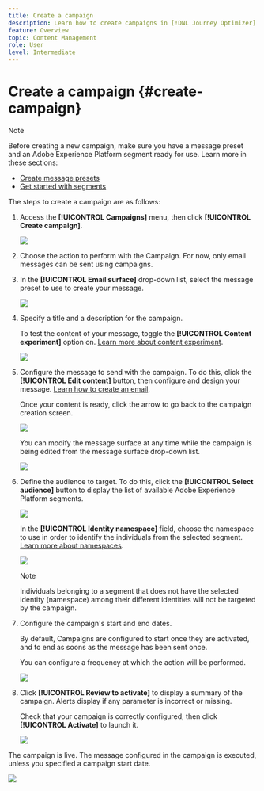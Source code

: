 ```yaml
---
title: Create a campaign
description: Learn how to create campaigns in [!DNL Journey Optimizer]
feature: Overview
topic: Content Management
role: User
level: Intermediate
---
```


# Create a campaign {#create-campaign}

>[!NOTE]
>
>Before creating a new campaign, make sure you have a message preset and an Adobe Experience Platform segment ready for use. Learn more in these sections:
>
>* [Create message presets](../configuration/message-presets.md) 
>* [Get started with segments](../segment/about-segments.md)

The steps to create a campaign are as follows:

1. Access the **[!UICONTROL Campaigns]** menu, then click **[!UICONTROL Create campaign]**.

    ![](assets/create-campaign.png)

1. Choose the action to perform with the Campaign. For now, only email messages can be sent using campaigns.

1. In the **[!UICONTROL Email surface]** drop-down list, select the message preset to use to create your message.

    ![](assets/create-campaign-action.png)

1. Specify a title and a description for the campaign.

    <!--message type will be static information and will display "marketing" as campaign are audience based only. cannot send transactional messages.-->

    To test the content of your message, toggle the **[!UICONTROL Content experiment]** option on. [Learn more about content experiment](../campaigns/content-experiment.md).<!-- not for mid april?-->

    ![](assets/create-campaign-properties.png)

1. Configure the message to send with the campaign. To do this, click the **[!UICONTROL Edit content]** button, then configure and design your message. [Learn how to create an email](../messages/create-email.md).

    Once your content is ready, click the arrow to go back to the campaign creation screen.

    ![](assets/create-campaign-design.png)

    You can modify the message surface at any time while the campaign is being edited from the message surface drop-down list.

    ![](assets/create-campaign-action-properties.png)

1. Define the audience to target. To do this, click the **[!UICONTROL Select audience]** button to display the list of available Adobe Experience Platform segments.

    ![](assets/create-campaign-audience.png)

    <!--By default, the targeted audience for in-app messages includes all the users of the selected mobile application.-->

    In the **[!UICONTROL Identity namespace]** field, choose the namespace to use in order to identify the individuals from the selected segment. [Learn more about namespaces](../event/about-creating.md#select-the-namespace).

    ![](assets/create-campaign-namespace.png)

    >[!NOTE]
    >
    >Individuals belonging to a segment that does not have the selected identity (namespace) among their different identities  will not be targeted by the campaign. <!--info vue dans section journeys, read segment-->

    <!--If you are creating a campaign to send an in-app message, you can choose how and when the message will be shown to the audience using existing mobile app triggers.-->
    <!-- where are triggers configured?-->

1. Configure the campaign's start and end dates.

    By default, Campaigns are configured to start once they are activated, and to end as soons as the message has been sent once. <!--For in-app messages, you need to stop the campaign manually or specify an end date.-->

    You can configure a frequency at which the action will be performed.

    ![](assets/create-campaign-schedule.png)

    <!-- send time optimization will be available later on -->

7. Click **[!UICONTROL Review to activate]** to display a summary of the campaign. Alerts display if any parameter is incorrect or missing.

    Check that your campaign is correctly configured, then click **[!UICONTROL Activate]** to launch it.

    ![](assets/create-campaign-review.png)

The campaign is live. The message configured in the campaign is executed, unless you specified a campaign start date.

![](assets/create-campaign-live.png)

